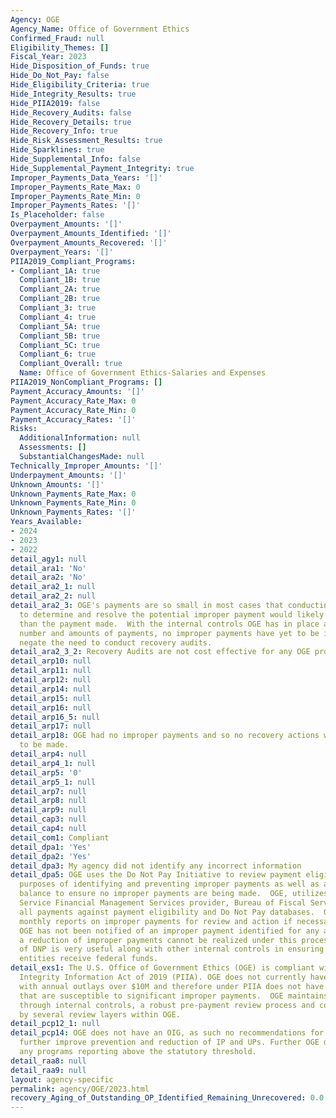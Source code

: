 ```yaml
---
Agency: OGE
Agency_Name: Office of Government Ethics
Confirmed_Fraud: null
Eligibility_Themes: []
Fiscal_Year: 2023
Hide_Disposition_of_Funds: true
Hide_Do_Not_Pay: false
Hide_Eligibility_Criteria: true
Hide_Integrity_Results: true
Hide_PIIA2019: false
Hide_Recovery_Audits: false
Hide_Recovery_Details: true
Hide_Recovery_Info: true
Hide_Risk_Assessment_Results: true
Hide_Sparklines: true
Hide_Supplemental_Info: false
Hide_Supplemental_Payment_Integrity: true
Improper_Payments_Data_Years: '[]'
Improper_Payments_Rate_Max: 0
Improper_Payments_Rate_Min: 0
Improper_Payments_Rates: '[]'
Is_Placeholder: false
Overpayment_Amounts: '[]'
Overpayment_Amounts_Identified: '[]'
Overpayment_Amounts_Recovered: '[]'
Overpayment_Years: '[]'
PIIA2019_Compliant_Programs:
- Compliant_1A: true
  Compliant_1B: true
  Compliant_2A: true
  Compliant_2B: true
  Compliant_3: true
  Compliant_4: true
  Compliant_5A: true
  Compliant_5B: true
  Compliant_5C: true
  Compliant_6: true
  Compliant_Overall: true
  Name: Office of Government Ethics-Salaries and Expenses
PIIA2019_NonCompliant_Programs: []
Payment_Accuracy_Amounts: '[]'
Payment_Accuracy_Rate_Max: 0
Payment_Accuracy_Rate_Min: 0
Payment_Accuracy_Rates: '[]'
Risks:
  AdditionalInformation: null
  Assessments: []
  SubstantialChangesMade: null
Technically_Improper_Amounts: '[]'
Underpayment_Amounts: '[]'
Unknown_Amounts: '[]'
Unknown_Payments_Rate_Max: 0
Unknown_Payments_Rate_Min: 0
Unknown_Payments_Rates: '[]'
Years_Available:
- 2024
- 2023
- 2022
detail_agy1: null
detail_ara1: 'No'
detail_ara2: 'No'
detail_ara2_1: null
detail_ara2_2: null
detail_ara2_3: OGE's payments are so small in most cases that conducting audit activity
  to determine and resolve the potential improper payment would likely be much more
  than the payment made.  With the internal controls OGE has in place and the small
  number and amounts of payments, no improper payments have yet to be identified and
  negate the need to conduct recovery audits.
detail_ara2_3_2: Recovery Audits are not cost effective for any OGE programs.
detail_arp10: null
detail_arp11: null
detail_arp12: null
detail_arp14: null
detail_arp15: null
detail_arp16: null
detail_arp16_5: null
detail_arp17: null
detail_arp18: OGE had no improper payments and so no recovery actions were required
  to be made.
detail_arp4: null
detail_arp4_1: null
detail_arp5: '0'
detail_arp5_1: null
detail_arp7: null
detail_arp8: null
detail_arp9: null
detail_cap3: null
detail_cap4: null
detail_com1: Compliant
detail_dpa1: 'Yes'
detail_dpa2: 'Yes'
detail_dpa3: My agency did not identify any incorrect information
detail_dpa5: OGE uses the Do Not Pay Initiative to review payment eligibility for
  purposes of identifying and preventing improper payments as well as a check and
  balance to ensure no improper payments are being made.  OGE, utilizes its Shared
  Service Financial Management Services provider, Bureau of Fiscal Services to review
  all payments against payment eligibility and Do Not Pay databases.  OGE receives
  monthly reports on improper payments for review and action if necessary.  In FY2023
  OGE has not been notified of an improper payment identified for any amount. As such
  a reduction of improper payments cannot be realized under this process.  OGE's use
  of DNP is very useful along with other internal controls in ensuring that only eligible
  entities receive federal funds.
detail_exs1: The U.S. Office of Government Ethics (OGE) is compliant with the Payment
  Integrity Information Act of 2019 (PIIA). OGE does not currently have any programs
  with annual outlays over $10M and therefore under PIIA does not have any programs
  that are susceptible to significant improper payments.  OGE maintains payment integrity
  through internal controls, a robust pre-payment review process and continuous monitoring
  by several review layers within OGE.
detail_pcp12_1: null
detail_pcp14: OGE does not have an OIG, as such no recommendations for actions to
  further improve prevention and reduction of IP and UPs. Further OGE does not have
  any programs reporting above the statutory threshold.
detail_raa8: null
detail_raa9: null
layout: agency-specific
permalink: agency/OGE/2023.html
recovery_Aging_of_Outstanding_OP_Identified_Remaining_Unrecovered: 0.0
---
```

